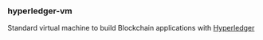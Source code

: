 ### hyperledger-vm

Standard virtual machine to build Blockchain applications with [Hyperledger](https://hyperledger.github.io/)
